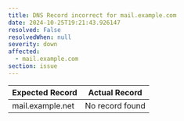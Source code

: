 ```yaml
---
title: DNS Record incorrect for mail.example.com
date: 2024-10-25T19:21:43.926147
resolved: False
resolvedWhen: null
severity: down
affected:
  - mail.example.com
section: issue
---
```


| Expected Record  | Actual Record  |
|------------------|----------------|
| mail.example.net | No record found |
